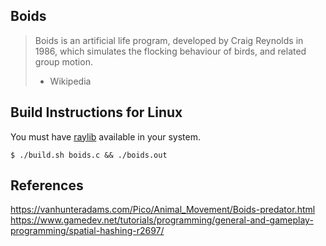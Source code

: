 ## Boids
> Boids is an artificial life program, developed by Craig Reynolds in 1986, which simulates the flocking behaviour of birds, and related group motion.
> - Wikipedia

## Build Instructions for Linux
You must have [raylib](https://github.com/raysan5/raylib/wiki) available in your system.
```shell
$ ./build.sh boids.c && ./boids.out
```

## References
https://vanhunteradams.com/Pico/Animal_Movement/Boids-predator.html
https://www.gamedev.net/tutorials/programming/general-and-gameplay-programming/spatial-hashing-r2697/
